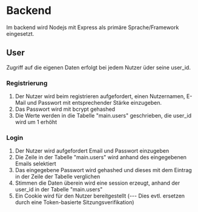 # Backend

Im backend wird Nodejs mit Express als primäre Sprache/Framework eingesetzt.

## User

Zugriff auf die eigenen Daten erfolgt bei jedem Nutzer üder seine user_id.

### Registrierung

1. Der Nutzer wird beim registrieren aufgefordert, einen Nutzernamen, E-Mail und Passwort mit entsprechender Stärke einzugeben.
2. Das Passwort wird mit bcrypt gehashed
3. Die Werte werden in die Tabelle "main.users" geschrieben, die user_id wird um 1 erhöht

### Login

1. Der Nutzer wird aufgefordert Email und Passwort einzugeben
2. Die Zeile in der Tabelle "main.users" wird anhand des eingegebenen Emails selektiert
3. Das eingegebene Passwort wird gehashed und dieses mit dem Eintrag in der Zeile der Tabelle verglichen
4. Stimmen die Daten überein wird eine session erzeugt, anhand der user_id in der Tabelle "main.users"
5. Ein Cookie wird für den Nutzer bereitgestellt (--- Dies evtl. ersetzen durch eine Token-basierte Sitzungsverifikation)
